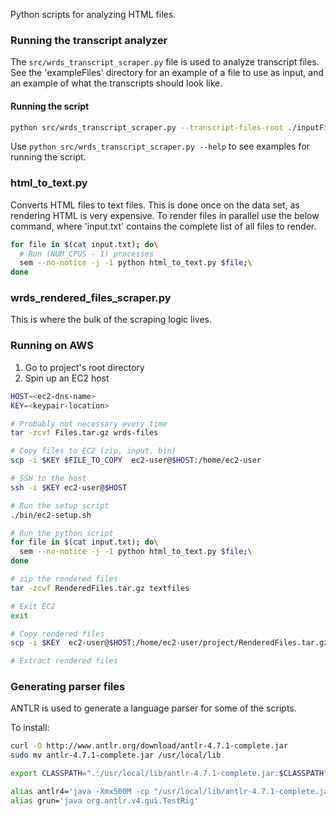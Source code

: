 Python scripts for analyzing HTML files.

### Running the transcript analyzer
The `src/wrds_transcript_scraper.py` file is used to analyze transcript files. See the 'exampleFiles' directory for an example of a file to use as input, and an example of what the transcripts should look like.

#### Running the script
```bash
python src/wrds_transcript_scraper.py --transcript-files-root ./inputFiles/transcripts --output-file ./output/transcript-test.csv --input-file ./inputFiles/transcript_test_input.cs
```

Use `python src/wrds_transcript_scraper.py --help` to see examples for running the script.

### html_to_text.py
Converts HTML files to text files. This is done once on the data set, as rendering HTML is very expensive. 
To render files in parallel use the below command, where 'input.txt' contains the complete list of all files to render.
```bash
for file in $(cat input.txt); do\
  # Run (NUM_CPUS - 1) processes
  sem --no-notice -j -1 python html_to_text.py $file;\
done
```

### wrds_rendered_files_scraper.py 
This is where the bulk of the scraping logic lives.

### Running on AWS
1. Go to project's root directory
1. Spin up an EC2 host
```bash
HOST=<ec2-dns-name>
KEY=<keypair-location>

# Probably not necessary every time
tar -zcvf Files.tar.gz wrds-files

# Copy files to EC2 (zip, input, bin)
scp -i $KEY $FILE_TO_COPY  ec2-user@$HOST:/home/ec2-user

# SSH to the host
ssh -i $KEY ec2-user@$HOST

# Run the setup script
./bin/ec2-setup.sh

# Run the python script
for file in $(cat input.txt); do\
  sem --no-notice -j -1 python html_to_text.py $file;\
done

# zip the rendered files
tar -zcvf RenderedFiles.tar.gz textfiles

# Exit EC2
exit

# Copy rendered files
scp -i $KEY  ec2-user@$HOST:/home/ec2-user/project/RenderedFiles.tar.gz .

# Extract rendered files
```

### Generating parser files
ANTLR is used to generate a language parser for some of the scripts.

To install:
```bash
curl -O http://www.antlr.org/download/antlr-4.7.1-complete.jar
sudo mv antlr-4.7.1-complete.jar /usr/local/lib

export CLASSPATH=".:/usr/local/lib/antlr-4.7.1-complete.jar:$CLASSPATH"

alias antlr4='java -Xmx500M -cp "/usr/local/lib/antlr-4.7.1-complete.jar:$CLASSPATH" org.antlr.v4.Tool' 
alias grun='java org.antlr.v4.gui.TestRig'

```
